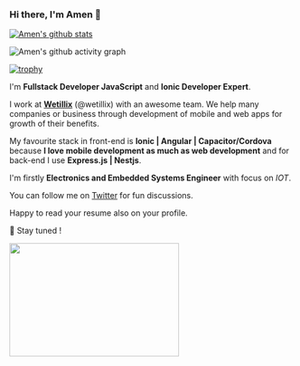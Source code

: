 ### Hi there, I'm Amen 👋

[![Amen's github stats](https://github-readme-stats.vercel.app/api?username=amilamen&count_private=true&show_icons=true&theme=synthwave)](https://github.com/amilamen/github-readme-stats)

![Amen's github activity graph](https://github-readme-activity-graph.cyclic.app/graph?username=amilamen&theme=dracula)

[![trophy](https://github-profile-trophy.vercel.app/?username=amilamen&theme=onedark)](https://github.com/ryo-ma/github-profile-trophy)

I'm **Fullstack Developer JavaScript** and **Ionic Developer Expert**.

I work at [**Wetillix**](https://wetillix.com) (@wetillix) with an awesome team. We help many companies or business through development of mobile and web apps for growth of their benefits.  

My favourite stack in front-end is **Ionic | Angular | Capacitor/Cordova** because **I love mobile development as much as web development** and for back-end I use **Express.js | Nestjs**.

I'm firstly **Electronics and Embedded Systems Engineer** with focus on *IOT*.

You can follow me on [Twitter](https://twitter.com/ezchilamen) for fun discussions.

Happy to read your resume also on your profile.

🔭 Stay tuned !

<img src="https://media.giphy.com/media/3o7qE1YN7aBOFPRw8E/giphy.gif" width="300" height="200" />
